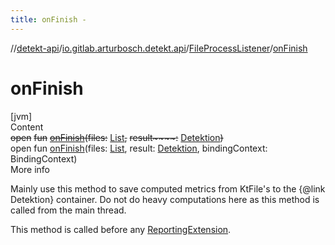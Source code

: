 ```yaml
---
title: onFinish -
---
```

//[detekt-api](../../index.md)/[io.gitlab.arturbosch.detekt.api](../index.md)/[FileProcessListener](index.md)/[onFinish](on-finish.md)



# onFinish  
[jvm]  
Content  
~~open~~ ~~fun~~ [~~onFinish~~](on-finish.md)~~(~~~~files~~~~:~~ [List](https://kotlinlang.org/api/latest/jvm/stdlib/kotlin.collections/-list/index.html)<KtFile>~~,~~ ~~result~~~~:~~ [Detektion](../-detektion/index.md)~~)~~  
open fun [onFinish](on-finish.md)(files: [List](https://kotlinlang.org/api/latest/jvm/stdlib/kotlin.collections/-list/index.html)<KtFile>, result: [Detektion](../-detektion/index.md), bindingContext: BindingContext)  
More info  


Mainly use this method to save computed metrics from KtFile's to the {@link Detektion} container. Do not do heavy computations here as this method is called from the main thread.



This method is called before any [ReportingExtension](../-reporting-extension/index.md).

  



